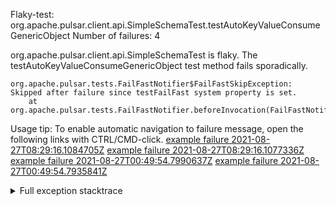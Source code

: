         
Flaky-test: org.apache.pulsar.client.api.SimpleSchemaTest.testAutoKeyValueConsumeGenericObject
Number of failures: 4

org.apache.pulsar.client.api.SimpleSchemaTest is flaky. The testAutoKeyValueConsumeGenericObject test method fails sporadically.

```
org.apache.pulsar.tests.FailFastNotifier$FailFastSkipException: Skipped after failure since testFailFast system property is set.
	at org.apache.pulsar.tests.FailFastNotifier.beforeInvocation(FailFastNotifier.java:88)

```

Usage tip: To enable automatic navigation to failure message, open the following links with CTRL/CMD-click.
[example failure 2021-08-27T08:29:16.1084705Z](https://github.com/apache/pulsar/runs/3441181143?check_suite_focus=true#step:9:1142)
[example failure 2021-08-27T08:29:16.1077336Z](https://github.com/apache/pulsar/runs/3441181143?check_suite_focus=true#step:9:1138)
[example failure 2021-08-27T00:49:54.7990637Z](https://github.com/apache/pulsar/runs/3438608157?check_suite_focus=true#step:9:1138)
[example failure 2021-08-27T00:49:54.7935841Z](https://github.com/apache/pulsar/runs/3438608157?check_suite_focus=true#step:9:1134)


<details>
<summary>Full exception stacktrace</summary>
<code><pre>
org.apache.pulsar.tests.FailFastNotifier$FailFastSkipException: Skipped after failure since testFailFast system property is set.
	at org.apache.pulsar.tests.FailFastNotifier.beforeInvocation(FailFastNotifier.java:88)

</pre></code>
</details>

